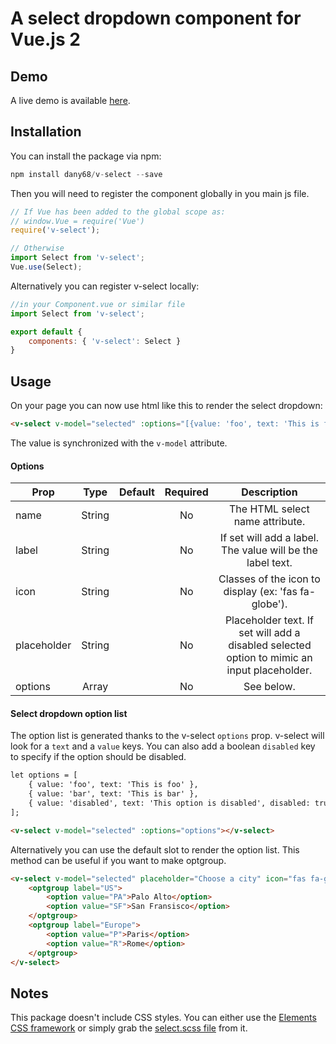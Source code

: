 # A select dropdown component for Vue.js 2

## Demo

A live demo is available [here](https://dany68.github.io/elements/docs/components/forms#select).

## Installation

You can install the package via npm:

```php
npm install dany68/v-select --save
```

Then you will need to register the component globally in you main js file.

```js
// If Vue has been added to the global scope as:
// window.Vue = require('Vue')
require('v-select');

// Otherwise
import Select from 'v-select';
Vue.use(Select);
```

Alternatively you can register v-select locally:

```js
//in your Component.vue or similar file
import Select from 'v-select';

export default {
    components: { 'v-select': Select }
}
```

## Usage

On your page you can now use html like this to render the select dropdown:

```HTML
<v-select v-model="selected" :options="[{value: 'foo', text: 'This is foo', disabled: true }, {value: 'bar', text: 'This is bar'}]"></v-select>
```

The value is synchronized with the `v-model` attribute.


#### Options

| Prop        | Type   | Default | Required | Description                                            |
| ----------- |:------:|:-------:|:--------:|:------------------------------------------------------:|
| name        | String |         | No       | The HTML select name attribute.                         |
| label       | String |         | No       | If set will add a label. The value will be the label text. |
| icon        | String |         | No       | Classes of the icon to display (ex: 'fas fa-globe').    |
| placeholder | String |         | No       | Placeholder text. If set will add a disabled selected option to mimic an input placeholder. |
| options     | Array  |         | No       | See below.                                              |


#### Select dropdown option list

The option list is generated thanks to the v-select `options` prop.
v-select will look for a `text` and a `value` keys.
You can also add a boolean `disabled` key to specify if the option should be disabled.

```HTML
let options = [
    { value: 'foo', text: 'This is foo' },
    { value: 'bar', text: 'This is bar' },
    { value: 'disabled', text: 'This option is disabled', disabled: true },
];

<v-select v-model="selected" :options="options"></v-select>
```

Alternatively you can use the default slot to render the option list.
This method can be useful if you want to make optgroup.

```HTML
<v-select v-model="selected" placeholder="Choose a city" icon="fas fa-globe">
    <optgroup label="US">
        <option value="PA">Palo Alto</option>
        <option value="SF">San Fransisco</option>
    </optgroup>
    <optgroup label="Europe">
        <option value="P">Paris</option>
        <option value="R">Rome</option>
    </optgroup>
</v-select>
```

## Notes

This package doesn't include CSS styles.
You can either use the [Elements CSS framework](https://github.com/dany68/elements) or simply grab the [select.scss file](https://github.com/dany68/elements/tree/master/sass/form/select.scss) from it.
